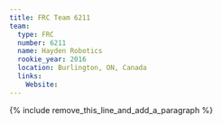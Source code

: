 ```yaml
---
title: FRC Team 6211
team:
  type: FRC
  number: 6211
  name: Hayden Robotics
  rookie_year: 2016
  location: Burlington, ON, Canada
  links:
    Website:
---
```


{% include remove_this_line_and_add_a_paragraph %}